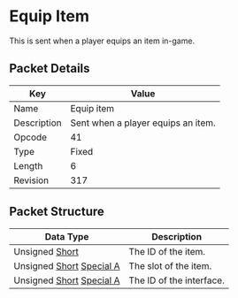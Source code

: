 # Equip Item
This is sent when a player equips an item in-game.

## Packet Details
| Key | Value |
|--|--|
| Name | Equip item |
| Description | Sent when a player equips an item. |
| Opcode | 41 |
| Type | Fixed |
| Length | 6 |
| Revision | 317 |

## Packet Structure
| Data Type | Description |
|--|--|
| Unsigned [Short](/Data-Types.html#common-data-types) | The ID of the item. |
| Unsigned [Short](/Data-Types.html#common-data-types) [Special A](/Data-Types.html#bespoke-data-types) | The slot of the item. |
| Unsigned [Short](/Data-Types.html#common-data-types) [Special A](/Data-Types.html#bespoke-data-types) | The ID of the interface. |
